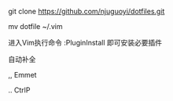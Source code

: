 git clone https://github.com/njuguoyi/dotfiles.git

mv dotfile ~/.vim

进入Vim执行命令	:PluginInstall 即可安装必要插件


<tab>自动补全

,,	Emmet

..	CtrlP

